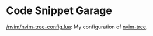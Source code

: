 # Code Snippet Garage

[/nvim/nvim-tree-config.lua](https://github.com/lutalli/code-snippet-garage/blob/main/nvim/nvim-tree-config.lua): My configuration of [nvim-tree](https://github.com/nvim-tree/nvim-tree.lua).
